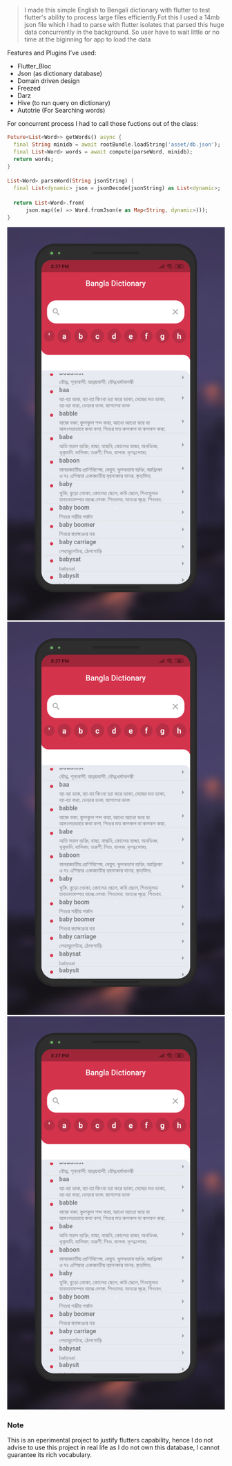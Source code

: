 > I made this simple English to Bengali dictionary with flutter to test flutter's ability to process large files efficiently.Fot this I used a 14mb json file which I had to parse with flutter isolates that parsed this huge data concurrently in the background. So user have to wait little or no time at the biginning for app to load the data



Features and Plugins I've used: 
 - Flutter_Bloc
 - Json (as dictionary database)
 - Domain driven design
 - Freezed
 - Darz
 - Hive (to run query on dictionary)
 - Autotrie (For Searching words)


For concurrent process I had to call those fuctions out of the class: 

```dart
Future<List<Word>> getWords() async {
  final String minidb = await rootBundle.loadString('asset/db.json');
  final List<Word> words = await compute(parseWord, minidb);
  return words;
}

List<Word> parseWord(String jsonString) {
  final List<dynamic> json = jsonDecode(jsonString) as List<dynamic>;

  return List<Word>.from(
      json.map((e) => Word.fromJson(e as Map<String, dynamic>)));
}
```

![screenshot 1](screenshots/screen-1.png)
![screenshot 2](screenshots/screen-1.png)
![screenshot 3](screenshots/screen-1.png)
 

### Note

This is an eperimental project to justify flutters capability, hence I do not advise to use this project in real life as I do not own this database, I cannot guarantee its rich vocabulary.


